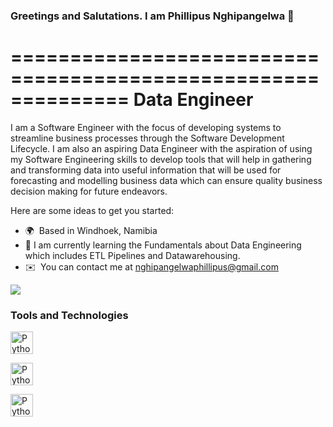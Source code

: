 ### Greetings and Salutations. I am Phillipus Nghipangelwa 👋
==============================================================
Data Engineer
===============

I am a Software Engineer with the focus of developing systems to streamline business processes through the Software Development Lifecycle. I am also an aspiring Data Engineer with the aspiration of using my Software Engineering skills to develop tools that will help in gathering and transforming data into useful information that will be used for forecasting and modelling business data which can ensure quality business decision making for future endeavors.



Here are some ideas to get you started:

- 🌍  Based in Windhoek, Namibia
- 🌱 I am currently learning the Fundamentals about Data Engineering which includes ETL Pipelines and Datawarehousing.
- ✉️  You can contact me at [nghipangelwaphillipus@gmail.com](nghipangelwaphillipus@gmail.com)

<a href="https://www.github.com/BLADE1997" target="_blank" rel="noreferrer"><img
src="https://img.shields.io/github/followers/BLADE1997?logo=github&style=for-the-badge&color=0891b2&labelColor=1c1917" /></a>

### Tools and Technologies
<p align="left">
<a href="https://docs.python.org/3/" target="_blank" rel="noreferrer"><img src="https://raw.githubusercontent.com/danielcranney/readme-generator/main/public/icons/skills/python-colored.svg" width="36" height="36" alt="Python" /></a>
  
<a href="https://www.techtarget.com/searchdatamanagement/definition/SQL#:~:text=Structured%20Query%20Language%20(SQL)%20is,on%20the%20data%20in%20them." target="_blank" rel="noreferrer"><img src="https://www.svgrepo.com/show/84894/sql-open-file-format.svg" width="36" height="36" alt="Python" /></a>
  
  
  <a href="https://docs.jupyter.org/en/latest/" target="_blank" rel="noreferrer"><img src="https://upload.wikimedia.org/wikipedia/commons/thumb/3/38/Jupyter_logo.svg/1767px-Jupyter_logo.svg.png" width="36" height="36" alt="Python" /></a>
  
</p>
